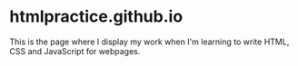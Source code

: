 # htmlpractice.github.io
This is the page where I display my work when I'm learning to write HTML, CSS and JavaScript for webpages.
